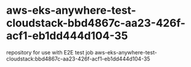 # aws-eks-anywhere-test-cloudstack-bbd4867c-aa23-426f-acf1-eb1dd444d104-35
repository for use with E2E test job aws-eks-anywhere-test-cloudstack:bbd4867c-aa23-426f-acf1-eb1dd444d104-35
